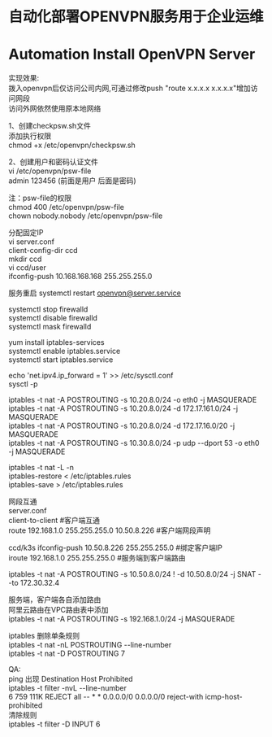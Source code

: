 # 自动化部署OPENVPN服务用于企业运维
# Automation Install OpenVPN Server

实现效果:  
拨入openvpn后仅访问公司内网,可通过修改push "route x.x.x.x x.x.x.x"增加访问网段  
访问外网依然使用原本地网络  
  
1、创建checkpsw.sh文件  
添加执行权限  
chmod +x /etc/openvpn/checkpsw.sh  

2、创建用户和密码认证文件  
vi /etc/openvpn/psw-file  
admin 123456 (前面是用户 后面是密码)  
  
注：psw-file的权限  
chmod 400 /etc/openvpn/psw-file  
chown nobody.nobody /etc/openvpn/psw-file  
  
分配固定IP  
vi server.conf  
client-config-dir ccd  
mkdir ccd  
vi ccd/user  
ifconfig-push 10.168.168.168 255.255.255.0  
  
服务重启
systemctl restart openvpn@server.service
  
systemctl stop firewalld  
systemctl disable firewalld  
systemctl mask firewalld  
  
yum install iptables-services  
systemctl enable iptables.service  
systemctl start iptables.service  

echo 'net.ipv4.ip_forward = 1' >> /etc/sysctl.conf  
sysctl -p  
  
iptables -t nat -A POSTROUTING -s 10.20.8.0/24 -o eth0 -j MASQUERADE  
iptables -t nat -A POSTROUTING -s 10.20.8.0/24 -d 172.17.161.0/24 -j MASQUERADE  
iptables -t nat -A POSTROUTING -s 10.20.8.0/24 -d 172.17.16.0/20 -j MASQUERADE  
iptables -t nat -A POSTROUTING -s 10.30.8.0/24 -p udp --dport 53 -o eth0 -j MASQUERADE  
  
iptables -t nat -L -n  
iptables-restore < /etc/iptables.rules  
iptables-save > /etc/iptables.rules  

网段互通  
server.conf  
client-to-client  #客户端互通  
route 192.168.1.0 255.255.255.0 10.50.8.226  #客户端网段声明  
  
ccd/k3s 
ifconfig-push 10.50.8.226 255.255.255.0  #绑定客户端IP  
iroute 192.168.1.0 255.255.255.0  #服务端到客户端路由  
  
iptables -t nat -A POSTROUTING -s 10.50.8.0/24 ! -d 10.50.8.0/24 -j SNAT --to 172.30.32.4  
  
服务端，客户端各自添加路由  
阿里云路由在VPC路由表中添加  
iptables -t nat -A POSTROUTING -s 192.168.1.0/24 -j MASQUERADE  
  
iptables 删除单条规则  
iptables -t nat -nL POSTROUTING --line-number  
iptables -t nat -D POSTROUTING 7  
  
QA:  
ping 出现 Destination Host Prohibited  
iptables -t filter -nvL --line-number  
6      759  111K REJECT     all  --  *      *       0.0.0.0/0            0.0.0.0/0            reject-with icmp-host-prohibited  
清除规则  
iptables -t filter -D INPUT 6  
  
  


